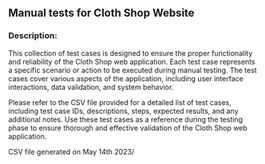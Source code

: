 ## Manual tests for Cloth Shop Website ##

### Description: ###

This collection of test cases is designed to ensure the proper functionality and reliability of the Cloth Shop web application. 
Each test case represents a specific scenario or action to be executed during manual testing. 
The test cases cover various aspects of the application, including user interface interactions, data validation, and system behavior.

Please refer to the CSV file provided for a detailed list of test cases, including test case IDs, descriptions, steps, expected results, and any additional notes. 
Use these test cases as a reference during the testing phase to ensure thorough and effective validation of the Cloth Shop web application.


CSV file generated on May 14th 2023/

